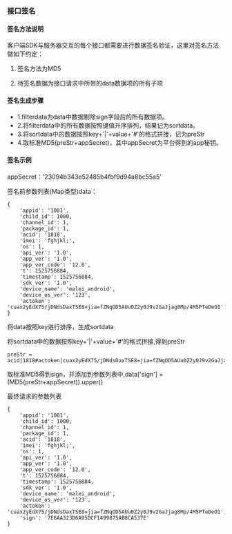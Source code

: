 ### 接口签名

#### 签名方法说明
客户端SDK与服务器交互的每个接口都需要进行数据签名验证，这里对签名方法做如下约定：
1. 签名方法为MD5

2. 待签名数据为接口请求中所带的data数据项的所有子项


#### 签名生成步骤

* 1.filterdata为data中数据剔除sign字段后的所有数据项。
* 2.将filterdata中的所有数据按照键值升序排列，结果记为sortdata。
* 3.将sortdata中的数据按照key+'|'+value+'#'的格式拼接，记为preStr
* 4.取标准MD5(preStr+appSecret)，其中appSecret为平台得到的app秘钥。


#### 签名示例

appSecret：'23094b343e52485b4fbf9d94a8bc55a5'

签名前参数列表(Map类型)data：

```
{
    'appid': '1001',
    'child_id': 1000,
    'channel_id': 1,
    'package_id': 1,
    'acid': '1818',
    'imei': 'fghjkl;',
    'os': 1,
    'api_ver': '1.0',
    'app_ver': '1.0',
    'app_ver_code': '12.0',
    't': 1525756884,
    'timestamp': 1525756884,
    'sdk_ver': '1.0',
    'device_name': 'malei_android',
    'device_os_ver': '123',
    'actoken': 'cuax2yEdX75/jDNdsDaxTSE8=jia=fZNqOD5AUu0Z2y0J9v2GaJjag8Mp/4M5PTeDeO1'
}
```

将data按照key进行排序，生成sortdata

将sortdata中的数据按照key+'|'+value+'#'的格式拼接,得到preStr

```
preStr = acid|1818#actoken|cuax2yEdX75/jDNdsDaxTSE8=jia=fZNqOD5AUu0Z2y0J9v2GaJjag8Mp/4M5PTeDeO1#api_ver|1.0#app_ver|1.0#app_ver_code|12.0#appid|1001#channel_id|1#child_id|1000#device_name|malei_android#device_os_ver|123#imei|fghjkl;#os|1#package_id|1#sdk_ver|1.0#t|1525756884#timestamp|1525756884#23094b343e52485b4fbf9d94a8bc55a5
```

取标准MD5得到sign，并添加到参数列表中,data['sign'] = (MD5(preStr+appSecret)).upper()

最终请求的参数列表

```
{
    'appid': '1001',
    'child_id': 1000,
    'channel_id': 1,
    'package_id': 1,
    'acid': '1818',
    'imei': 'fghjkl;',
    'os': 1,
    'api_ver': '1.0',
    'app_ver': '1.0',
    'app_ver_code': '12.0',
    't': 1525756884,
    'timestamp': 1525756884,
    'sdk_ver': '1.0',
    'device_name': 'malei_android',
    'device_os_ver': '123',
    'actoken': 'cuax2yEdX75/jDNdsDaxTSE8=jia=fZNqOD5AUu0Z2y0J9v2GaJjag8Mp/4M5PTeDeO1',
    'sign': '7E6AA323D6A95DCF1499875AB8CA537E'
}
```
